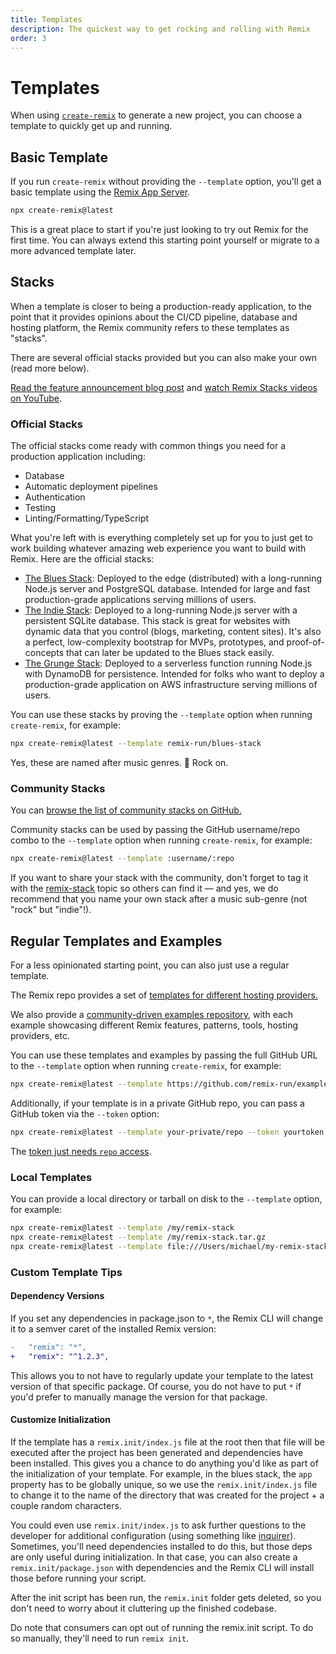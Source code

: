 ```yaml
---
title: Templates
description: The quickest way to get rocking and rolling with Remix
order: 3
---
```


# Templates

When using [`create-remix`][create-remix] to generate a new project, you can choose a template to quickly get up and running.

## Basic Template

If you run `create-remix` without providing the `--template` option, you'll get a basic template using the [Remix App Server][remix-app-server].

```sh
npx create-remix@latest
```

This is a great place to start if you're just looking to try out Remix for the first time. You can always extend this starting point yourself or migrate to a more advanced template later.

## Stacks

When a template is closer to being a production-ready application, to the point that it provides opinions about the CI/CD pipeline, database and hosting platform, the Remix community refers to these templates as "stacks".

There are several official stacks provided but you can also make your own (read more below).

[Read the feature announcement blog post][read-the-feature-announcement-blog-post] and [watch Remix Stacks videos on YouTube][watch-remix-stacks-videos-on-you-tube].

### Official Stacks

The official stacks come ready with common things you need for a production application including:

- Database
- Automatic deployment pipelines
- Authentication
- Testing
- Linting/Formatting/TypeScript

What you're left with is everything completely set up for you to just get to work building whatever amazing web experience you want to build with Remix. Here are the official stacks:

- [The Blues Stack][the-blues-stack]: Deployed to the edge (distributed) with a long-running Node.js server and PostgreSQL database. Intended for large and fast production-grade applications serving millions of users.
- [The Indie Stack][the-indie-stack]: Deployed to a long-running Node.js server with a persistent SQLite database. This stack is great for websites with dynamic data that you control (blogs, marketing, content sites). It's also a perfect, low-complexity bootstrap for MVPs, prototypes, and proof-of-concepts that can later be updated to the Blues stack easily.
- [The Grunge Stack][the-grunge-stack]: Deployed to a serverless function running Node.js with DynamoDB for persistence. Intended for folks who want to deploy a production-grade application on AWS infrastructure serving millions of users.

You can use these stacks by proving the `--template` option when running `create-remix`, for example:

```sh
npx create-remix@latest --template remix-run/blues-stack
```

Yes, these are named after music genres. 🤘 Rock on.

### Community Stacks

You can [browse the list of community stacks on GitHub.][remix-stack-topic]

Community stacks can be used by passing the GitHub username/repo combo to the `--template` option when running `create-remix`, for example:

```sh
npx create-remix@latest --template :username/:repo
```

<docs-success>If you want to share your stack with the community, don't forget to tag it with the [remix-stack][remix-stack-topic] topic so others can find it — and yes, we do recommend that you name your own stack after a music sub-genre (not "rock" but "indie"!).</docs-success>

## Regular Templates and Examples

For a less opinionated starting point, you can also just use a regular template.

The Remix repo provides a set of [templates for different hosting providers.][official-templates]

We also provide a [community-driven examples repository,][examples] with each example showcasing different Remix features, patterns, tools, hosting providers, etc.

You can use these templates and examples by passing the full GitHub URL to the `--template` option when running `create-remix`, for example:

```sh
npx create-remix@latest --template https://github.com/remix-run/examples/tree/main/basic
```

Additionally, if your template is in a private GitHub repo, you can pass a GitHub token via the `--token` option:


```sh
npx create-remix@latest --template your-private/repo --token yourtoken
```

The [token just needs `repo` access][repo access token].

### Local Templates

You can provide a local directory or tarball on disk to the `--template` option, for example:

```sh
npx create-remix@latest --template /my/remix-stack
npx create-remix@latest --template /my/remix-stack.tar.gz
npx create-remix@latest --template file:///Users/michael/my-remix-stack.tar.gz
```

### Custom Template Tips

#### Dependency Versions

If you set any dependencies in package.json to `*`, the Remix CLI will change it to a semver caret of the installed Remix version:

```diff
-   "remix": "*",
+   "remix": "^1.2.3",
```

This allows you to not have to regularly update your template to the latest version of that specific package. Of course, you do not have to put `*` if you'd prefer to manually manage the version for that package.

#### Customize Initialization

If the template has a `remix.init/index.js` file at the root then that file will be executed after the project has been generated and dependencies have been installed. This gives you a chance to do anything you'd like as part of the initialization of your template. For example, in the blues stack, the `app` property has to be globally unique, so we use the `remix.init/index.js` file to change it to the name of the directory that was created for the project + a couple random characters.

You could even use `remix.init/index.js` to ask further questions to the developer for additional configuration (using something like [inquirer][inquirer]). Sometimes, you'll need dependencies installed to do this, but those deps are only useful during initialization. In that case, you can also create a `remix.init/package.json` with dependencies and the Remix CLI will install those before running your script.

After the init script has been run, the `remix.init` folder gets deleted, so you don't need to worry about it cluttering up the finished codebase.

<docs-warning>Do note that consumers can opt out of running the remix.init script. To do so manually, they'll need to run `remix init`.</docs-warning>

[create-remix]: /other-api/create-remix
[remix-app-server]: [/other-api/serve]
[repo access token]: https://github.com/settings/tokens/new?description=Remix%20Private%20Stack%20Access&scopes=repo
[inquirer]: https://npm.im/inquirer
[read-the-feature-announcement-blog-post]: /blog/remix-stacks
[watch-remix-stacks-videos-on-you-tube]: https://www.youtube.com/playlist?list=PLXoynULbYuEC8-gJCqyXo94RufAvSA6R3
[the-blues-stack]: https://github.com/remix-run/blues-stack
[the-indie-stack]: https://github.com/remix-run/indie-stack
[the-grunge-stack]: https://github.com/remix-run/grunge-stack
[remix-stack-topic]: https://github.com/topics/remix-stack
[official-templates]: https://github.com/remix-run/remix/tree/main/templates
[examples]: https://github.com/remix-run/examples

